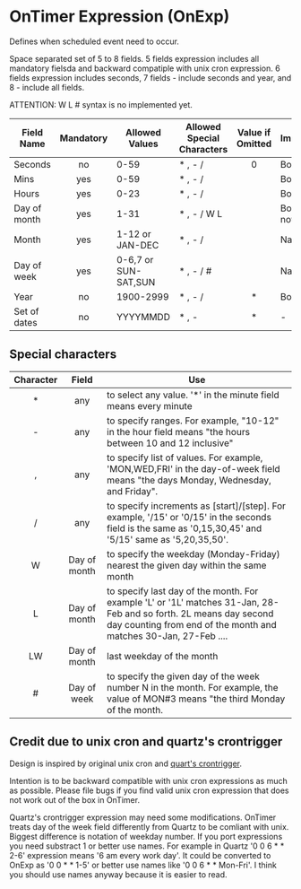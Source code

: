 # OnTimer Expression (OnExp)

Defines when scheduled event need to occur.

Space separated set of 5 to 8 fields. 5 fields expression includes all mandatory fielsda and backward compatiple with unix cron expression. 6 fields expression includes seconds, 7 fields - include seconds and year, and 8 - include all fields. 

ATTENTION: W L # syntax is no implemented yet.

|Field Name  | Mandatory |Allowed Values        | Allowed Special Characters |Value if Omitted| Implementation |
|------------|:---------:|----------------------|----------------------------|:--------------:|----------------|
|Seconds     | no        | 0-59                 | * , - /                    | 0              |Bounds          |
|Mins        | yes       | 0-59                 | * , - /                    |                |Bounds          |
|Hours       | yes       | 0-23                 | * , - /                    |                |Bounds          |
|Day of month| yes       | 1-31                 | * , - / W L                |                |Bounds(for now) |
|Month       | yes       | 1-12 or JAN-DEC      | * , - /                    |                |NamedBounds     |
|Day of week | yes       | 0-6,7 or SUN-SAT,SUN | * , - / #                  |                |NamedBounds     |
|Year        | no        | 1900-2999            | * , - /                    | *              |Bounds          |
|Set of dates| no        | YYYYMMDD             | * , -                      | *              |-               |

## Special characters

| Character | Field |Use |
|:---------:|:-----:|----|
| * | any | to select any value. '*' in the minute field means every minute |
| - | any | to specify ranges. For example, "10-12" in the hour field means "the hours between 10 and 12 inclusive" |
| , |  any |to specify list of values. For example, 'MON,WED,FRI' in the day-of-week field means "the days Monday, Wednesday, and Friday". |
| / | any| to specify increments as [start]/[step]. For example, '/15' or '0/15' in the seconds field is the same as '0,15,30,45' and '5/15' same as '5,20,35,50'. |
| W | Day of month | to specify the weekday (Monday-Friday) nearest the given day within the same month |
| L  | Day of month | to specify last day of the month. For example 'L' or '1L' matches 31-Jan, 28-Feb and so forth. 2L means day second day counting from end of the month and matches 30-Jan, 27-Feb .... |
| LW | Day of month | last weekday of the month |
| # | Day of week | to specify the given day of the week number N in the month. For example, the value of MON#3 means "the third Monday of the month. |

## Credit due to unix cron and quartz's crontrigger

Design is inspired by original unix cron and [quart's crontrigger](http://quartz-scheduler.org/documentation/quartz-1.x/tutorials/crontrigger). 

Intention is to be backward compatible with unix cron expressions as much as possible. Please file bugs if you find valid unix cron expression that does 
not work out of the box in OnTimer. 

Quartz's crontrigger expression may need some modifications. OnTimer treats day of the week field differently from Quartz to be comliant with unix. 
Biggest difference is notation of weekday number. If you port expressions you need substract 1 or better use names. For example in Quartz '0 0 6 \* \* 2-6' 
expression means '6 am every work day'. It could be converted to OnExp as '0 0 \* \* 1-5' or better use names like '0 0 6 \* \* Mon-Fri'. I think you should 
use names anyway because it is easier to read.


